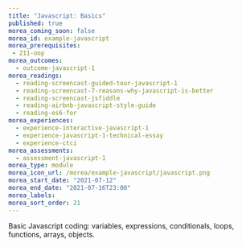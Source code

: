 ```yaml
---
title: "Javascript: Basics"
published: true
morea_coming_soon: false
morea_id: example-javascript
morea_prerequisites:
 - 211-oop
morea_outcomes:
  - outcome-javascript-1
morea_readings:
  - reading-screencast-guided-tour-javascript-1
  - reading-screencast-7-reasons-why-javascript-is-better
  - reading-screencast-jsfiddle
  - reading-airbnb-javascript-style-guide
  - reading-es6-for
morea_experiences:
  - experience-interactive-javascript-1
  - experience-javascript-1-technical-essay
  - experience-ctci
morea_assessments:
  - assessment-javascript-1
morea_type: module
morea_icon_url: /morea/example-javascript/javascript.png
morea_start_date: "2021-07-12"
morea_end_date: "2021-07-16T23:00"
morea_labels:
morea_sort_order: 21
---
```


Basic Javascript coding: variables, expressions, conditionals, loops, functions, arrays, objects.
